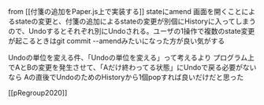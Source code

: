 
from [[付箋の追加をPaper.js上で実装する]]
stateにamend
画面を開くことによるstateの変更と、付箋の追加によるstateの変更が別個にHistoryに入ってしまうので、Undoするとそれぞれ別にUndoされる。ユーザの1操作で複数のstate変更が起こるときはgit commit --amendみたいになった方が良い気がする

Undoの単位を変える件、「Undoの単位を変える」って考えるより
プログラム上でAとBの変更を発生させて、「Aだけ終わってる状態」にUndoで戻る必要がないなら
Aの直後でUndoのためのHistoryから1個popすれば良いだけだと思った

[[pRegroup2020]]
